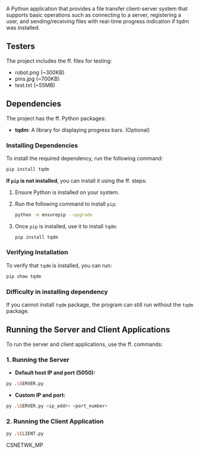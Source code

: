 A Python application that provides a file transfer client-server system that supports basic operations such as connecting to a server, registering a user, and sending/receiving files with real-time progress indication if tqdm was installed.

## Testers
The project includes the ff. files for testing:
- robot.png (~300KB)
- pins.jpg (~700KB)
- test.txt (~55MB)

## Dependencies
The project has the ff. Python packages:

- **tqdm**: A library for displaying progress bars. (Optional)

### Installing Dependencies
To install the required dependency, run the following command:

```bash
pip install tqdm
```

**If `pip` is not installed**, you can install it using the ff. steps:

1. Ensure Python is installed on your system.

2. Run the following command to install `pip`:
   ```bash
   python -m ensurepip --upgrade
   ```

3. Once `pip` is installed, use it to install `tqdm`:
   ```bash
   pip install tqdm
   ```

### Verifying Installation
To verify that `tqdm` is installed, you can run:
```bash
pip show tqdm
```

### Difficulty in installing dependency
If you cannot install `tqdm` package, the program can still run without the ``tqdm`` package.

## Running the Server and Client Applications
To run the server and client applications, use the ff. commands:

### 1. Running the Server
- **Default host IP and port (5050):**
```bash
py .\SERVER.py
```

- **Custom IP and port:**
```bash
py .\SERVER.py <ip_addr> <port_number>
```

### 2. Running the Client Application
```bash
py .\CLIENT.py
```

CSNETWK_MP 
